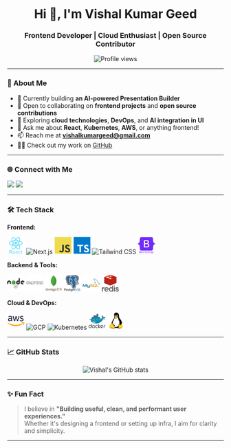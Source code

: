 <h1 align="center">Hi 👋, I'm Vishal Kumar Geed</h1>
<h3 align="center">Frontend Developer | Cloud Enthusiast | Open Source Contributor</h3>

<p align="center">
  <img src="https://komarev.com/ghpvc/?username=vishal-k-988&label=Profile%20views&color=0e75b6&style=flat" alt="Profile views" />
</p>

---

### 🚀 About Me

- 🔭 Currently building **an AI-powered Presentation Builder**
- 🤝 Open to collaborating on **frontend projects** and **open source contributions**
- 🌱 Exploring **cloud technologies**, **DevOps**, and **AI integration in UI**
- 💬 Ask me about **React**, **Kubernetes**, **AWS**, or anything frontend!
- 📫 Reach me at **vishalkumargeed@gmail.com**
- 🧑‍💻 Check out my work on [GitHub](https://github.com/Vishal-K-988?tab=repositories)

---

### 🌐 Connect with Me

<p align="left">
  <a href="mailto:vishalkumargeed@gmail.com"><img src="https://img.shields.io/badge/Gmail-D14836?style=flat&logo=gmail&logoColor=white" /></a>
  <a href="https://www.linkedin.com/in/vishalkumargeed" target="_blank"><img src="https://img.shields.io/badge/LinkedIn-0A66C2?style=flat&logo=linkedin&logoColor=white" /></a>
  <!-- Add more badges here as needed -->
</p>

---

### 🛠️ Tech Stack

**Frontend:**
<p>
  <img src="https://raw.githubusercontent.com/devicons/devicon/master/icons/react/react-original-wordmark.svg" alt="React" width="40" height="40" />
  <img src="https://cdn.worldvectorlogo.com/logos/nextjs-2.svg" alt="Next.js" width="40" height="40" />
  <img src="https://raw.githubusercontent.com/devicons/devicon/master/icons/javascript/javascript-original.svg" alt="JavaScript" width="40" height="40" />
  <img src="https://raw.githubusercontent.com/devicons/devicon/master/icons/typescript/typescript-original.svg" alt="TypeScript" width="40" height="40" />
  <img src="https://www.vectorlogo.zone/logos/tailwindcss/tailwindcss-icon.svg" alt="Tailwind CSS" width="40" height="40" />
  <img src="https://raw.githubusercontent.com/devicons/devicon/master/icons/bootstrap/bootstrap-plain-wordmark.svg" alt="Bootstrap" width="40" height="40" />
</p>

**Backend & Tools:**
<p>
  <img src="https://raw.githubusercontent.com/devicons/devicon/master/icons/nodejs/nodejs-original-wordmark.svg" alt="Node.js" width="40" height="40" />
  <img src="https://raw.githubusercontent.com/devicons/devicon/master/icons/express/express-original-wordmark.svg" alt="Express" width="40" height="40" />
  <img src="https://raw.githubusercontent.com/devicons/devicon/master/icons/mongodb/mongodb-original-wordmark.svg" alt="MongoDB" width="40" height="40" />
  <img src="https://raw.githubusercontent.com/devicons/devicon/master/icons/postgresql/postgresql-original-wordmark.svg" alt="PostgreSQL" width="40" height="40" />
  <img src="https://raw.githubusercontent.com/devicons/devicon/master/icons/mysql/mysql-original-wordmark.svg" alt="MySQL" width="40" height="40" />
  <img src="https://raw.githubusercontent.com/devicons/devicon/master/icons/redis/redis-original-wordmark.svg" alt="Redis" width="40" height="40" />
</p>

**Cloud & DevOps:**
<p>
  <img src="https://raw.githubusercontent.com/devicons/devicon/master/icons/amazonwebservices/amazonwebservices-original-wordmark.svg" alt="AWS" width="40" height="40" />
  <img src="https://www.vectorlogo.zone/logos/google_cloud/google_cloud-icon.svg" alt="GCP" width="40" height="40" />
  <img src="https://www.vectorlogo.zone/logos/kubernetes/kubernetes-icon.svg" alt="Kubernetes" width="40" height="40" />
  <img src="https://raw.githubusercontent.com/devicons/devicon/master/icons/docker/docker-original-wordmark.svg" alt="Docker" width="40" height="40" />
  <img src="https://raw.githubusercontent.com/devicons/devicon/master/icons/linux/linux-original.svg" alt="Linux" width="40" height="40" />
</p>

---

### 📈 GitHub Stats

<p align="center">
  <img src="https://github-readme-stats.vercel.app/api?username=Vishal-K-988&show_icons=true&theme=radical" alt="Vishal's GitHub stats" />
</p>

---

### ✨ Fun Fact

> I believe in **"Building useful, clean, and performant user experiences."**  
> Whether it's designing a frontend or setting up infra, I aim for clarity and simplicity.

---

